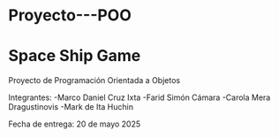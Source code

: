 # Proyecto---POO
# Space Ship Game
Proyecto de Programación Orientada a Objetos 

Integrantes: 
-Marco Daniel Cruz Ixta 
-Farid Simón Cámara 
-Carola Mera Dragustinovis
-Mark de Ita Huchin

Fecha de entrega: 20 de mayo 2025

